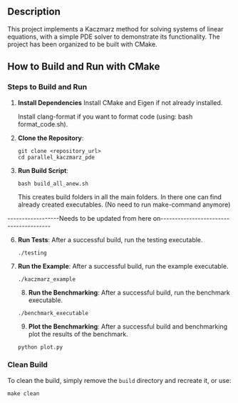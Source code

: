 ## Description
This project implements a Kaczmarz method for solving systems of linear equations, with a simple PDE solver to demonstrate its functionality. The project has been organized to be built with CMake.

## How to Build and Run with CMake

### Steps to Build and Run

1. **Install Dependencies**
   Install CMake and Eigen if not already installed. 
   
   Install clang-format if you want to format code (using: bash format_code.sh).

2. **Clone the Repository**:
   ```
   git clone <repository_url>
   cd parallel_kaczmarz_pde
   ```

3. **Run Build Script**:
   ```
   bash build_all_anew.sh
   ```
   This creates build folders in all the main folders. In there one can find already created executables. (No need to run make-command anymore)



------------------Needs to be updated from here on---------------------------------------

6. **Run Tests**:
   After a successful build, run the testing executable.
   ```
   ./testing
   ```
7. **Run the Example**:
   After a successful build, run the example executable.
   ```
   ./kaczmarz_example
   ```
   
   8. **Run the Benchmarking**:
   After a successful build, run the benchmark executable.
   ```
   ./benchmark_executable
   ```
   9. **Plot the Benchmarking**:
   After a successful build and benchmarking plot the results of the benchmark.
   ```
   python plot.py
   ```
### Clean Build
To clean the build, simply remove the `build` directory and recreate it, or use:
```
make clean
```
